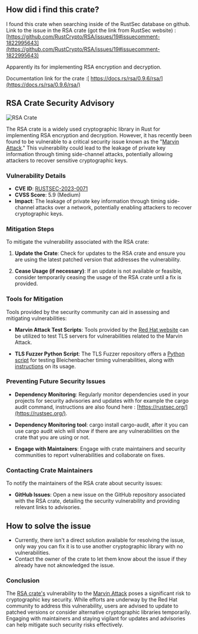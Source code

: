 ## How did i find this crate?
I found this crate when searching inside of the RustSec database on github.
Link to the issue in the RSA crate (got the link from RustSec website) : [https://github.com/RustCrypto/RSA/issues/19#issuecomment-1822995643](https://github.com/RustCrypto/RSA/issues/19#issuecomment-1822995643)

Apparently its for implementing RSA encryption and decryption.

Documentation link for the crate :[ https://docs.rs/rsa/0.9.6/rsa/](https://docs.rs/rsa/0.9.6/rsa/)

## RSA Crate Security Advisory

![RSA Crate](https://github.com/Kaspaaro/rustReadme/assets/114400605/b82021f8-18d9-4abf-b467-525f8af2b3da)

The RSA crate is a widely used cryptographic library in Rust for implementing RSA encryption and decryption. However, it has recently been found to be vulnerable to a critical security issue known as the "[Marvin Attack](https://people.redhat.com/~hkario/marvin/)." This vulnerability could lead to the leakage of private key information through timing side-channel attacks, potentially allowing attackers to recover sensitive cryptographic keys.

### Vulnerability Details

- **CVE ID**: [RUSTSEC-2023-0071](https://rustsec.org/advisories/RUSTSEC-2023-0071.html)
- **CVSS Score**: 5.9 (Medium)
- **Impact**: The leakage of private key information through timing side-channel attacks over a network, potentially enabling attackers to recover cryptographic keys.

### Mitigation Steps

To mitigate the vulnerability associated with the RSA crate:

1. **Update the Crate**: Check for updates to the RSA crate and ensure you are using the latest patched version that addresses the vulnerability.
   
2. **Cease Usage (if necessary)**: If an update is not available or feasible, consider temporarily ceasing the usage of the RSA crate until a fix is provided.

### Tools for Mitigation

Tools provided by the security community can aid in assessing and mitigating vulnerabilities:

- **Marvin Attack Test Scripts**: Tools provided by the [Red Hat website](https://people.redhat.com/~hkario/marvin/) can be utilized to test TLS servers for vulnerabilities related to the Marvin Attack.

- **TLS Fuzzer Python Script**: The TLS Fuzzer repository offers a [Python script](https://github.com/tlsfuzzer/tlsfuzzer/blob/master/scripts/test-bleichenbacher-timing-pregenerate.py) for testing Bleichenbacher timing vulnerabilities, along with [instructions](https://tlsfuzzer.readthedocs.io/en/latest/timing-analysis.html) on its usage.

### Preventing Future Security Issues

- **Dependency Monitoring**: Regularly monitor dependencies used in your projects for security advisories and updates with for example the cargo audit command, instructions are also found here :
  [https://rustsec.org/](https://rustsec.org/).

- **Dependency Monitoring tool**: cargo install cargo-audit, after it you can use cargo audit wich will show if there are any vulnerabilities on the crate that you are using or not.

- **Engage with Maintainers**: Engage with crate maintainers and security communities to report vulnerabilities and collaborate on fixes.

### Contacting Crate Maintainers

To notify the maintainers of the RSA crate about security issues:

- **GitHub Issues**: Open a new issue on the GitHub repository associated with the RSA crate, detailing the security vulnerability and providing relevant links to advisories.

## How to solve the issue
- Currently, there isn't a direct solution available for resolving the issue, only way you can fix it is to use another cryptographic library with no vulnerabilities.
- Contact the owner of the crate to let them know about the issue if they already have not aknowledged the issue.
  
### Conclusion

The [RSA crate's](https://crates.io/crates/rsa) vulnerability to the [Marvin Attack](https://people.redhat.com/~hkario/marvin/) poses a significant risk to cryptographic key security. While efforts are underway by the Red Hat community to address this vulnerability, users are advised to update to patched versions or consider alternative cryptographic libraries temporarily. Engaging with maintainers and staying vigilant for updates and advisories can help mitigate such security risks effectively.
